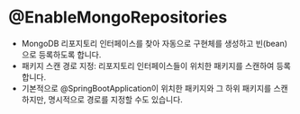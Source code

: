 # @EnableMongoRepositories
-  MongoDB 리포지토리 인터페이스를 찾아 자동으로 구현체를 생성하고 빈(bean)으로 등록하도록 합니다.
-  패키지 스캔 경로 지정: 리포지토리 인터페이스들이 위치한 패키지를 스캔하여 등록합니다.
  -  기본적으로 @SpringBootApplication이 위치한 패키지와 그 하위 패키지를 스캔하지만, 명시적으로 경로를 지정할 수도 있습니다.
